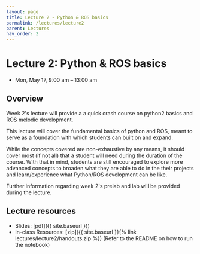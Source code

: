 ```yaml
---
layout: page
title: Lecture 2 - Python & ROS basics
permalink: /lectures/lecture2
parent: Lectures
nav_order: 2
---
```


# **Lecture 2: Python & ROS basics**
* Mon, May 17, 9:00 am – 13:00 am

## **Overview**

Week 2's lecture will provide a a quick crash course on python2 basics and ROS melodic development.

This lecture will cover the fundamental basics of python and ROS, meant to serve as a foundation with which students can built on and expand.

While the concepts covered are non-exhaustive by any means, it should cover most (if not all) that a student will need during the duration of the course. With that in mind, students are still encouraged to explore more advanced concepts to broaden what they are able to do in the their projects and learn/experience what Python/ROS development can be like.

Further information regarding week 2's prelab and lab will be provided during the lecture.


## **Lecture resources**
* Slides: [pdf]({{ site.baseurl }})
* In-class Resources: [zip]({{ site.baseurl }}{% link lectures/lecture2/handouts.zip %}) (Refer to the README on how to run the notebook)
<!-- - Lecture notes: [pdf](#) -->

